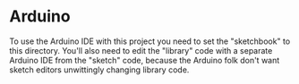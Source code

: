 # Arduino

To use the Arduino IDE with this project you need to set the "sketchbook" to this directory.
You'll also need to edit the "library" code with a separate Arduino IDE from the "sketch" code,
because the Arduino folk don't want sketch editors unwittingly changing library code.

